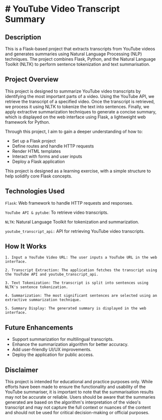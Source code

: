 # # YouTube Video Transcript Summary

## Description

This is a Flask-based project that extracts transcripts from YouTube videos and generates summaries using Natural Language Processing (NLP) techniques. The project combines Flask, Python, and the Natural Language Toolkit (NLTK) to perform sentence tokenization and text summarisation.

## Project Overview

This project is designed to summarize YouTube video transcripts by identifying the most important parts of a video. Using the YouTube API, we retrieve the transcript of a specified video. Once the transcript is retrieved, we process it using NLTK to tokenize the text into sentences. Finally, we apply extractive summarization techniques to generate a concise summary, which is displayed on the web interface using Flask, a lightweight web framework for Python.

Through this project, I aim to gain a deeper understanding of how to:

- Set up a Flask project
- Define routes and handle HTTP requests
- Render HTML templates
- Interact with forms and user inputs
- Deploy a Flask application

This project is designed as a learning exercise, with a simple structure to help solidify core Flask concepts.

## Technologies Used

`Flask`: Web framework to handle HTTP requests and responses.

`YouTube API & pytube`: To retrieve video transcripts.

`NLTK`: Natural Language Toolkit for tokenization and summarization.

`youtube_transcript_api:` API for retrieving YouTube video transcripts.

## How It Works

    1. Input a YouTube Video URL: The user inputs a YouTube URL in the web interface.

    2. Transcript Extraction: The application fetches the transcript using the YouTube API and youtube_transcript_api.

    3. Text Tokenization: The transcript is split into sentences using NLTK's sentence tokenization.

    4. Summarization: The most significant sentences are selected using an extractive summarization technique.

    5. Summary Display: The generated summary is displayed in the web interface.

## Future Enhancements

- Support summarization for multilingual transcripts.
- Enhance the summarization algorithm for better accuracy.
- Add user-friendly UI/UX improvements.
- Deploy the application for public access.

## Disclaimer

This project is intended for educational and practice purposes only. While efforts have been made to ensure the functionality and usability of the YouTube summariser, it is important to note that the summarisation results may not be accurate or reliable. Users should be aware that the summaries generated are based on the algorithm's interpretation of the video's transcript and may not capture the full context or nuances of the content and should not be used for critical decision-making or official purposes.
